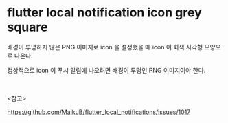 # flutter local notification icon grey square

배경이 투명하지 않은 PNG 이미지로 icon 을 설정했을 때 icon 이 회색 사각형 모양으로 나온다.

정상적으로 icon 이 푸시 알림에 나오려면 배경이 투명인 PNG 이미지여야 한다.

<br>

<참고>

https://github.com/MaikuB/flutter_local_notifications/issues/1017